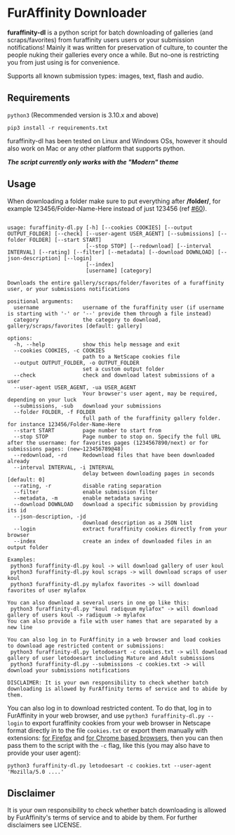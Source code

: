 # FurAffinity Downloader

**furaffinity-dl** is a python script for batch downloading of galleries (and scraps/favorites) from furaffinity users users or your submission notifications!
Mainly it was written for preservation of culture, to counter the people nuking their galleries every once a while.
But no-one is restricting you from just using is for convenience.

Supports all known submission types: images, text, flash and audio.

## Requirements

`python3` (Recommended version is 3.10.x and above)

`pip3 install -r requirements.txt`

furaffinity-dl has been tested on Linux and Windows OSs, however it should also work on Mac or any other platform that supports python.

***The script currently only works with the "Modern" theme***

## Usage

When downloading a folder make sure to put everything after **/folder/**, for example 123456/Folder-Name-Here instead of just 123456 (ref [#60](https://github.com/Xerbo/furaffinity-dl/issues/60)).

```help

usage: furaffinity-dl.py [-h] [--cookies COOKIES] [--output OUTPUT_FOLDER] [--check] [--user-agent USER_AGENT] [--submissions] [--folder FOLDER] [--start START]
                         [--stop STOP] [--redownload] [--interval INTERVAL] [--rating] [--filter] [--metadata] [--download DOWNLOAD] [--json-description] [--login]
                         [--index]
                         [username] [category]

Downloads the entire gallery/scraps/folder/favorites of a furaffinity user, or your submissions notifications

positional arguments:
  username              username of the furaffinity user (if username is starting with '-' or '--' provide them through a file instead)
  category              the category to download, gallery/scraps/favorites [default: gallery]

options:
  -h, --help            show this help message and exit
  --cookies COOKIES, -c COOKIES
                        path to a NetScape cookies file
  --output OUTPUT_FOLDER, -o OUTPUT_FOLDER
                        set a custom output folder
  --check               check and download latest submissions of a user
  --user-agent USER_AGENT, -ua USER_AGENT
                        Your browser's user agent, may be required, depending on your luck
  --submissions, -sub   download your submissions
  --folder FOLDER, -f FOLDER
                        full path of the furaffinity gallery folder. for instance 123456/Folder-Name-Here
  --start START         page number to start from
  --stop STOP           Page number to stop on. Specify the full URL after the username: for favorites pages (1234567890/next) or for submissions pages: (new~123456789@48)
  --redownload, -rd     Redownload files that have been downloaded already
  --interval INTERVAL, -i INTERVAL
                        delay between downloading pages in seconds [default: 0]
  --rating, -r          disable rating separation
  --filter              enable submission filter
  --metadata, -m        enable metadata saving
  --download DOWNLOAD   download a specific submission by providing its id
  --json-description, -jd
                        download description as a JSON list
  --login               extract furaffinity cookies directly from your browser
  --index               create an index of downloaded files in an output folder

Examples:
 python3 furaffinity-dl.py koul -> will download gallery of user koul
 python3 furaffinity-dl.py koul scraps -> will download scraps of user koul
 python3 furaffinity-dl.py mylafox favorites -> will download favorites of user mylafox 

You can also download a several users in one go like this:
 python3 furaffinity-dl.py "koul radiquum mylafox" -> will download gallery of users koul -> radiquum -> mylafox
You can also provide a file with user names that are separated by a new line

You can also log in to FurAffinity in a web browser and load cookies to download age restricted content or submissions:
 python3 furaffinity-dl.py letodoesart -c cookies.txt -> will download gallery of user letodoesart including Mature and Adult submissions
 python3 furaffinity-dl.py --submissions -c cookies.txt -> will download your submissions notifications 

DISCLAIMER: It is your own responsibility to check whether batch downloading is allowed by FurAffinity terms of service and to abide by them.

```

You can also log in to download restricted content. To do that, log in to FurAffinity in your web browser, and use `python3 furaffinity-dl.py --login` to export furaffinity cookies from your web browser in Netscape format directly in to the file `cookies.txt` or export them manually with extensions: [for Firefox](https://addons.mozilla.org/en-US/firefox/addon/ganbo/) and [for Chrome based browsers](https://chrome.google.com/webstore/detail/get-cookiestxt/bgaddhkoddajcdgocldbbfleckgcbcid?hl=en), then you can then pass them to the script with the `-c` flag, like this (you may also have to provide your user agent):

`python3 furaffinity-dl.py letodoesart -c cookies.txt --user-agent 'Mozilla/5.0 ....'`

<!-- ## TODO

- Download user profile information.
- "Classic" theme support
- Login without having to export cookies -->

## Disclaimer

It is your own responsibility to check whether batch downloading is allowed by FurAffinity's terms of service and to abide by them. For further disclaimers see LICENSE.
